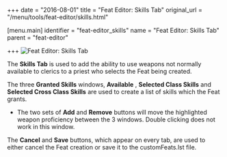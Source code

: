 +++
date = "2016-08-01"
title = "Feat Editor: Skills Tab"
original_url = "/menu/tools/feat-editor/skills.html"

[menu.main]
    identifier = "feat-editor_skills"
    name = "Feat Editor: Skills Tab"
    parent = "feat-editor"
    
+++
![Feat Editor: Skills Tab](../../../images/editors/feat/skillstab.png)

The **Skills Tab** is used to add the ability to use weapons not
normally available to clerics to a priest who selects the Feat being
created.

The three **Granted Skills** windows, **Available** , **Selected Class
Skills** and **Selected Cross Class Skills** are used to create a list
of skills which the Feat grants.

-   The two sets of **Add** and **Remove** buttons will move the
    highlighted weapon proficiency between the 3 windows. Double
    clicking does not work in this window.

The **Cancel** and **Save** buttons, which appear on every tab, are used
to either cancel the Feat creation or save it to the customFeats.lst
file.



